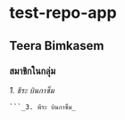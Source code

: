 # test-repo-app
## Teera Bimkasem
### สมาชิกในกลุ่ม
_1. ธีระ บินกาซ็ม_
```_2. วีระ บินกาซ็ม_
```_3. พีระ บินกาซ็ม_
